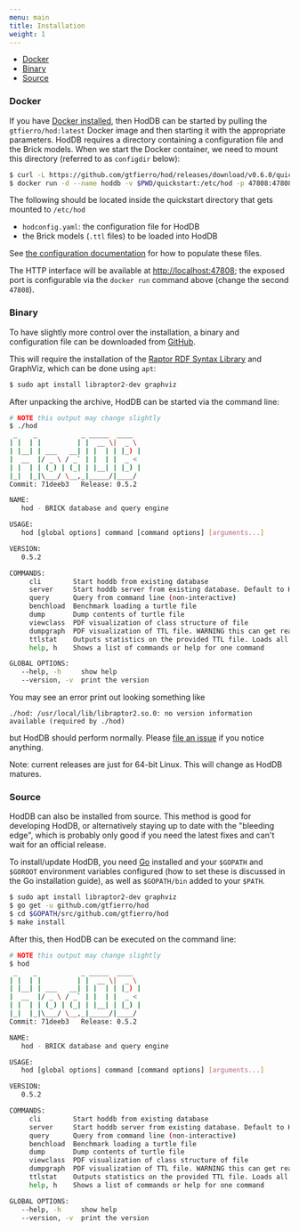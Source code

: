 ```yaml
---
menu: main
title: Installation
weight: 1
---
```


- [Docker](#docker)
- [Binary](#binary)
- [Source](#source)

<a name="docker"></a>
### Docker

If you have [Docker installed](https://docs.docker.com/engine/installation/), then HodDB can be started by pulling the `gtfierro/hod:latest` Docker image and then starting it with the appropriate parameters.
HodDB requires a directory containing a configuration file and the Brick models. When we start the Docker container, we need to mount this directory (referred to as `configdir` below):

```bash
$ curl -L https://github.com/gtfierro/hod/releases/download/v0.6.0/quickstart.tar.gz | tar xzv
$ docker run -d --name hoddb -v $PWD/quickstart:/etc/hod -p 47808:47808 gtfierro/hod:0.6.1
```

The following should be located inside the quickstart directory that gets mounted to `/etc/hod`

- `hodconfig.yaml`: the configuration file for HodDB
- the Brick models (`.ttl` files) to be loaded into HodDB

See [the configuration documentation](/configuration) for how to populate these files.


The HTTP interface will be available at [http://localhost:47808](http://localhost:47808); the exposed port is configurable via the `docker run` command above (change the second `47808`).


<a name="binary"></a>
### Binary

To have slightly more control over the installation, a binary and configuration file can be downloaded from [GitHub](https://github.com/gtfierro/hod/releases/latest).

This will require the installation of the [Raptor RDF Syntax Library](http://librdf.org/raptor/) and GraphViz, which can be done using `apt`:

```bash
$ sudo apt install libraptor2-dev graphviz
```

After unpacking the archive, HodDB can be started via the command line:

```bash
# NOTE this output may change slightly
$ ./hod
 _    _           _ _____  ____ 
| |  | |         | |  __ \|  _ \  
| |__| | ___   __| | |  | | |_) | 
|  __  |/ _ \ / _` | |  | |  _ <  
| |  | | (_) | (_| | |__| | |_) | 
|_|  |_|\___/ \__,_|_____/|____/  
Commit: 71deeb3   Release: 0.5.2

NAME:
   hod - BRICK database and query engine

USAGE:
   hod [global options] command [command options] [arguments...]

VERSION:
   0.5.2

COMMANDS:
     cli        Start hoddb from existing database
     server     Start hoddb server from existing database. Default to HTTP server only, but can do both that and BOSSWAVE
     query      Query from command line (non-interactive)
     benchload  Benchmark loading a turtle file
     dump       Dump contents of turtle file
     viewclass  PDF visualization of class structure of file
     dumpgraph  PDF visualization of TTL file. WARNING this can get really big
     ttlstat    Outputs statistics on the provided TTL file. Loads all file provided as arguments
     help, h    Shows a list of commands or help for one command

GLOBAL OPTIONS:
   --help, -h     show help
   --version, -v  print the version
```

You may see an error print out looking something like

```
./hod: /usr/local/lib/libraptor2.so.0: no version information available (required by ./hod)
```

but HodDB should perform normally. Please [file an issue](https://github.com/gtfierro/hod/issues) if you notice anything.

Note: current releases are just for 64-bit Linux. This will change as HodDB matures.

<a name="source"></a>
### Source

HodDB can also be installed from source. This method is good for developing HodDB, or alternatively staying up to date with the "bleeding edge", which is probably only good if you need the latest fixes and can't wait for an official release.

To install/update HodDB, you need [Go](https://golang.org/doc/install) installed and your `$GOPATH` and `$GOROOT` environment variables configured (how to set these is discussed in the Go installation guide), as well as `$GOPATH/bin` added to your `$PATH`.

```bash
$ sudo apt install libraptor2-dev graphviz
$ go get -u github.com/gtfierro/hod
$ cd $GOPATH/src/github.com/gtfierro/hod
$ make install
```

After this, then HodDB can be executed on the command line:

```bash
# NOTE this output may change slightly
$ hod
 _    _           _ _____  ____ 
| |  | |         | |  __ \|  _ \  
| |__| | ___   __| | |  | | |_) | 
|  __  |/ _ \ / _` | |  | |  _ <  
| |  | | (_) | (_| | |__| | |_) | 
|_|  |_|\___/ \__,_|_____/|____/  
Commit: 71deeb3   Release: 0.5.2

NAME:
   hod - BRICK database and query engine

USAGE:
   hod [global options] command [command options] [arguments...]

VERSION:
   0.5.2

COMMANDS:
     cli        Start hoddb from existing database
     server     Start hoddb server from existing database. Default to HTTP server only, but can do both that and BOSSWAVE
     query      Query from command line (non-interactive)
     benchload  Benchmark loading a turtle file
     dump       Dump contents of turtle file
     viewclass  PDF visualization of class structure of file
     dumpgraph  PDF visualization of TTL file. WARNING this can get really big
     ttlstat    Outputs statistics on the provided TTL file. Loads all file provided as arguments
     help, h    Shows a list of commands or help for one command

GLOBAL OPTIONS:
   --help, -h     show help
   --version, -v  print the version
```

